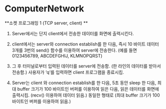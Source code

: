 # ComputerNetwork

**소켓 프로그래밍 1 (TCP server, client) 
**
1. Server에서는 단지 client에서 전송한 데이터를 화면에 출력시킨다.

2. client에서는 server와 connection establish를 한 다음, 즉시 10 바이트 데이터 3개를 3번의 send() 함수를 이용하여 server에 전송한다. (예를 들면 0123456789, ABCDEFGHIJ, KLMNOPQRST)

3. 그 후 터미널로부터 입력된 데이터를 server에 전송함. (한 라인의 데이터를 받아서 전송함.) 사용자가 ‘q’를 입력하면 client 프로그램을 종료시킴.

4. Server는 client 와 connection establish를 한 다음, 5초 동안 sleep 한 다음, 최대 buffer 크기가 100 바이트인 버퍼를 이용하여 읽은 다음, 읽은 데이터를 화면에 출력시킴. (recv() 이용하여 데이터 읽음.) 동일한 형태로 (최대 buffer 크기가 100 바이트인 버퍼를 이용하여 읽음.)

